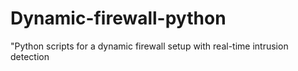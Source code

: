# Dynamic-firewall-python
"Python scripts for a dynamic firewall setup with real-time intrusion detection
